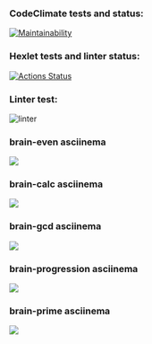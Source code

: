 ### CodeClimate tests and status:
[![Maintainability](https://api.codeclimate.com/v1/badges/008fa4405e3595b75dad/maintainability)](https://codeclimate.com/github/VadimYaskiv/python-project-49/maintainability)

### Hexlet tests and linter status:
[![Actions Status](https://github.com/VadimYaskiv/python-project-49/workflows/hexlet-check/badge.svg)](https://github.com/VadimYaskiv/python-project-49/actions)

### Linter test:
![linter](https://github.com/VadimYaskiv/python-project-49/workflows/linter/badge.svg)

### brain-even asciinema
<a href="https://asciinema.org/a/yytMX0rWYe862qeUfs5DGoOnJ" target="_blank"><img src="https://asciinema.org/a/yytMX0rWYe862qeUfs5DGoOnJ.svg" /></a>

### brain-calc asciinema
<a href="https://asciinema.org/a/0765yYp6mL092OrvHlBBbo6TR" target="_blank"><img src="https://asciinema.org/a/0765yYp6mL092OrvHlBBbo6TR.svg" /></a>

### brain-gcd asciinema
<a href="https://asciinema.org/a/4ARnhaUEiiWVQcrraBt0svJJx" target="_blank"><img src="https://asciinema.org/a/4ARnhaUEiiWVQcrraBt0svJJx.svg" /></a>

### brain-progression asciinema
<a href="https://asciinema.org/a/xdDPedODB9im9qdrSVpAvoboZ" target="_blank"><img src="https://asciinema.org/a/xdDPedODB9im9qdrSVpAvoboZ.svg" /></a>

### brain-prime asciinema
<a href="https://asciinema.org/a/n0kc9IgRTbJ1Xi6lGyldhRLAq" target="_blank"><img src="https://asciinema.org/a/n0kc9IgRTbJ1Xi6lGyldhRLAq.svg" /></a>